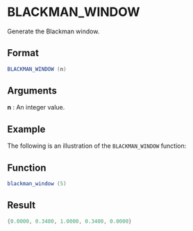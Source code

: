 # BLACKMAN_WINDOW

Generate the Blackman window. 

## Format 
```java
BLACKMAN_WINDOW (n) 
```
## Arguments 

 



**n** 
: An integer value. 


## Example 

The following is an illustration of the `BLACKMAN_WINDOW` function:

 



## Function  
```java
blackman_window (5)  
```

## Result  
```java
{0.0000, 0.3400, 1.0000, 0.3400, 0.0000}  
```